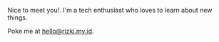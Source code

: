 Nice to meet you!. I'm a tech enthusiast who loves to learn about new things.

Poke me at hello@rizki.my.id.

<!--START_SECTION:waka-->
<!--END_SECTION:waka-->
